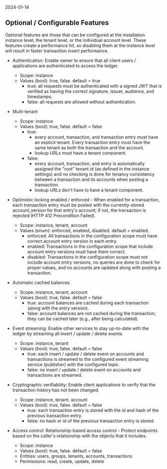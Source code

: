 2024-01-14

## Optional / Configurable Features
Optional features are those that can be configured at the installation instance level, the tenant level, or the individual account level. These features create a performance hit, so disabling them at the instance level will result in faster transaction insert performance.

* Authentication: Enable owner to ensure that all client users / applications are authenticated to access the ledger.
    - Scope: instance
    - Values (bool): true, false. default = true
        - true: all requests must be authenticated with a signed JWT that is verified as having the correct signature, issuer, audience, and timestamps.
        - false: all requests are allowed without authentication.

* Multi-tenant
    - Scope: instance
    - Values (bool): true, false. default = false
        - true:
            - every account, transaction, and transaction entry must have an explicit tenant. Every transaction entry must have the same tenant as both the transaction and the account.
            - lookup URLs must have a tenant component.
        - false:
            - every account, transaction, and entry is automatically assigned the "root" tenant id (as defined in the instance settings) and no checking is done for tenancy consistency between a transaction and its accounts when posting a transaction.
            - lookup URLs don't have to have a tenant component.

* Optimistic locking enabled / enforced - When enabled for a transaction, each transaction entry must be posted with the currently-stored account_version for that entry's account; if not, the transaction is rejected (HTTP 412 Precondition Failed).

    - Scope: instance, tenant, account
    - Values (enum): enforced, enabled, disabled. default = enabled.
        - enforced: All transactions in the configuration scope must have correct account entry version in each entry.
        - enabled: Transactions in the configuration scope that include account entry versions must have them correct.
        - disabled: Transactions in the configuration scope must not include account entry versions, no queries are done to check for proper values, and no accounts are updated along with posting a transaction.

* Automatic cached balances.
    - Scope: instance, tenant, account
    - Values (bool): true, false. default = false
        - true: account balances are cached during each transaction (along with the entry version).
        - false: account balances are not cached during the transaction; they can be cached later (e.g., after being calculated).

* Event streaming: Enable other services to stay up-to-date with the ledger by streaming all insert / update / delete events.
    - Scope: instance, tenant
    - Values (bool): true, false. default = false
        - true: each insert / update / delete event on accounts and transactions is streamed to the configured event streaming service (publisher) with the configured topic.
        - false: no insert / update / delete event on accounts and transactions are streamed.

* Cryptographic verifiability: Enable client applications to verify that the transaction history has not been changed.
    - Scope: instance, tenant, account
    - Values (bool): true, false. default = false
        - true: each transaction entry is stored with the id and hash of the previous transaction entry.
        - false: no hash or id of the previous transaction entry is stored.

* Access control: Relationship-based access control - Protect endpoints based on the caller's relationship with the objects that it includes.
    - Scope: instance
    - Values (bool): true, false. default = false
    - Entities: users, groups, tenants, accounts, transactions
    - Permissions: read, create, update, delete